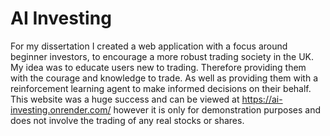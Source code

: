 # AI Investing 

For my dissertation I created a web application with a focus around beginner investors, to encourage a more robust trading society in the UK. My idea was to educate users new to trading. Therefore providing them with the courage and knowledge to trade. As well as providing them with a reinforcement learning agent to make informed decisions on their behalf. This website was a huge success and can be viewed at https://ai-investing.onrender.com/ however it is only for demonstration purposes and does not involve the trading of any real stocks or shares. 
